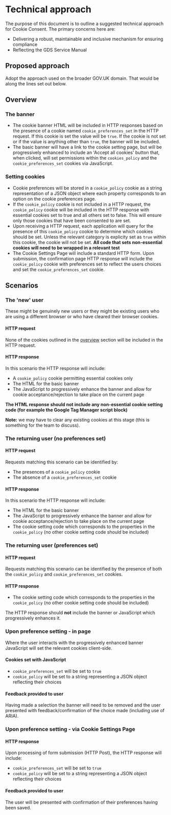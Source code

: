# Technical approach

The purpose of this document is to outline a suggested technical approach for Cookie Consent. The primary concerns here are: 

* Delivering a robust, maintainable and inclusive mechanism for ensuring compliance
* Reflecting the GDS Service Manual

## Proposed approach

Adopt the approach used on the broader GOV.UK domain. That would be along the lines set out below.

## Overview

### The banner

* The cookie banner HTML will be included in HTTP responses based on the presence of a cookie named `cookie_preferences_set` in the HTTP request. If this cookie is set the value will be `true`. If the cookie is not set or if the value is anything other than `true`, the banner will be included. 
* The basic banner will have a link to the cookie setting page, but will be progressively enhanced to include an 'Accept all cookies' button that, when clicked, will set permissions within the `cookies_policy` and the `cookie_preferences_set` cookies via JavaScript. 

### Setting cookies

* Cookie preferences will be stored in a `cookie_policy` cookie as a string representation of a JSON object where each property corresponds to an option on the cookie preferences page.
* If the `cookie_policy` cookie is not included in a HTTP request, the `cookie_policy` cookie will be included in the HTTP response with essential cookies set to true and all others set to false. This will ensure only those cookies that have been consented to are set. 
* Upon receiving a HTTP request, each application will query for the presence of this `cookie_policy` cookie to determine which cookies should be set. Unless the relevant category is explicity set as `true` within this cookie, the cookie will not be set. **All code that sets non-essential cookies will need to be wrapped in a relevant test**
* The Cookie Settings Page will include a standard HTTP form. Upon submission, the confirmation page HTTP response will include the `cookie_policy` cookie with preferences set to reflect the users choices and set the `cookie_preferences_set` cookie. 

## Scenarios

### The 'new' user

These might be genuinely new users or they might be existing users who are using a different browser or who have cleared their browser cookies. 

#### HTTP request

None of the cookies outlined in the [overview](#overview) section will be included in the HTTP request. 

#### HTTP response

In this scenario the HTTP response will include:

* A `cookie_policy` cookie permitting essential cookies only
* The HTML for the basic banner
* The JavaScript to progressively enhance the banner and allow for cookie acceptance/rejection to take place on the current page

**The HTML response should not include any non-essential cookie setting code (for example the Google Tag Manager script block)**

**Note:** we may have to clear any existing cookies at this stage (this is something for the team to discuss).

### The returning user (no preferences set)

#### HTTP request

Requests matching this scenario can be identified by:

* The presences of a `cookie_policy` cookie
* The absence of a `cookie_preferences_set` cookie

#### HTTP response

In this scenario the HTTP response will include: 

* The HTML for the basic banner
* The JavaScript to progressively enhance the banner and allow for cookie acceptance/rejection to take place on the current page
* The cookie setting code which corresponds to the properties in the `cookie_policy` (no other cookie setting code should be included)

### The returning user (preferences set)

#### HTTP request

Requests matching this scenario can be identified by the presence of both the `cookie_policy` and `cookie_preferences_set` cookies. 

#### HTTP response

* The cookie setting code which corresponds to the properties in the `cookie_policy` (no other cookie setting code should be included)

The HTTP response should **not** include the banner or JavaScript which progressively enhances it.

### Upon preference setting - in page

Where the user interacts with the progressively enhanced banner JavaScript will set the relevant cookies client-side. 

#### Cookies set with JavaScript

* `cookie_preferences_set` will be set to `true`
* `cookie_policy` will be set to a string representing a JSON object reflecting their choices

#### Feedback provided to user

Having made a selection the banner will need to be removed and the user presented with feedback/confirmation of the choice made (including use of ARIA).

### Upon preference setting - via Cookie Settings Page

#### HTTP response

Upon processing of form submission (HTTP Post), the HTTP response will include:

* `cookie_preferences_set` will be set to `true`
* `cookie_policy` will be set to a string representing a JSON object reflecting their choices

#### Feedback provided to user

The user will be presented with confirmation of their preferences having been saved. 
